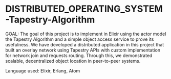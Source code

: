 # DISTRIBUTED_OPERATING_SYSTEM-Tapestry-Algorithm

GOAL: The goal of this project is to implement in Elixir using the actor model the Tapestry Algorithm and a simple object access service to prove its usefulness. We have developed a distributed application in this project that built an overlay network using Tapestry APIs with custom implementation for network join and requests routing. Through this, we demonstrated scalable, decentralized object location in peer-to-peer systems.

Language used: Elixir, Erlang, Atom
